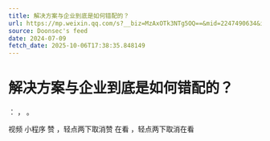 ```yaml
---
title: 解决方案与企业到底是如何错配的？
url: https://mp.weixin.qq.com/s?__biz=MzAxOTk3NTg5OQ==&mid=2247490634&idx=1&sn=c61ee7e15bed10f5bfa6ad199cb109fd
source: Doonsec's feed
date: 2024-07-09
fetch_date: 2025-10-06T17:38:35.848149
---
```


# 解决方案与企业到底是如何错配的？

：
，
。

视频
小程序
赞
，轻点两下取消赞
在看
，轻点两下取消在看